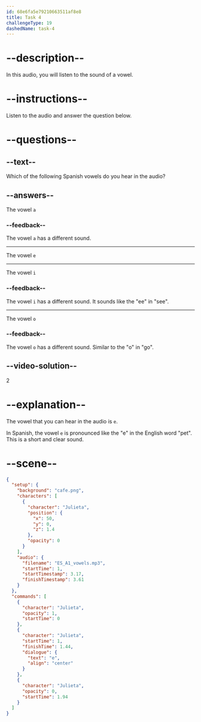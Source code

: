 ```yaml
---
id: 68e6fa5e79210663511af8e8
title: Task 4
challengeType: 19
dashedName: task-4
---
```


# --description--

In this audio, you will listen to the sound of a vowel.

# --instructions--

Listen to the audio and answer the question below.

# --questions--

## --text--

Which of the following Spanish vowels do you hear in the audio?

## --answers--

The vowel `a`

### --feedback--

The vowel `a` has a different sound.

---

The vowel `e`

---

The vowel `i`

### --feedback--

The vowel `i` has a different sound. It sounds like the "ee" in "see".

---

The vowel `o`

### --feedback--

The vowel `o` has a different sound. Similar to the "o" in "go".

## --video-solution--

2

# --explanation--

The vowel that you can hear in the audio is `e`.

In Spanish, the vowel `e` is pronounced like the "e" in the English word "pet". This is a short and clear sound.

# --scene--

```json
{
  "setup": {
    "background": "cafe.png",
    "characters": [
      {
        "character": "Julieta",
        "position": {
          "x": 50,
          "y": 0,
          "z": 1.4
        },
        "opacity": 0
      }
    ],
    "audio": {
      "filename": "ES_A1_vowels.mp3",
      "startTime": 1,
      "startTimestamp": 3.17,
      "finishTimestamp": 3.61
    }
  },
  "commands": [
    {
      "character": "Julieta",
      "opacity": 1,
      "startTime": 0
    },
    {
      "character": "Julieta",
      "startTime": 1,
      "finishTime": 1.44,
      "dialogue": {
        "text": "e",
        "align": "center"
      }
    },
    {
      "character": "Julieta",
      "opacity": 0,
      "startTime": 1.94
    }
  ]
}
```

